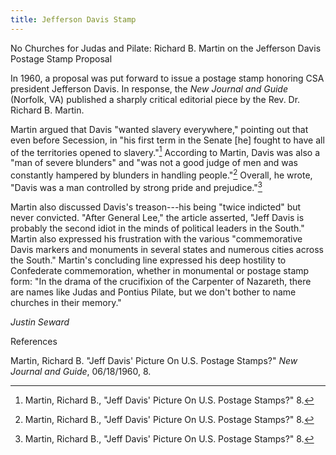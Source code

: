 ```yaml
---
title: Jefferson Davis Stamp
---
```


No Churches for Judas and Pilate: Richard B. Martin on the Jefferson
Davis Postage Stamp Proposal

In 1960, a proposal was put forward to issue a postage stamp honoring
CSA president Jefferson Davis. In response, the *New Journal and Guide*
(Norfolk, VA) published a sharply critical editorial piece by the Rev.
Dr. Richard B. Martin.

Martin argued that Davis "wanted slavery everywhere," pointing out that
even before Secession, in "his first term in the Senate \[he\] fought to
have all of the territories opened to slavery."[^1] According to Martin,
Davis was also a "man of severe blunders" and "was not a good judge of
men and was constantly hampered by blunders in handling people."[^2]
Overall, he wrote, "Davis was a man controlled by strong pride and
prejudice."[^3]

Martin also discussed Davis's treason---his being "twice indicted" but
never convicted. "After General Lee," the article asserted, "Jeff Davis
is probably the second idiot in the minds of political leaders in the
South." Martin also expressed his frustration with the various
"commemorative Davis markers and monuments in several states and
numerous cities across the South." Martin's concluding line expressed
his deep hostility to Confederate commemoration, whether in monumental
or postage stamp form: "In the drama of the crucifixion of the Carpenter
of Nazareth, there are names like Judas and Pontius Pilate, but we don't
bother to name churches in their memory."

*Justin Seward*

References

Martin, Richard B. "Jeff Davis' Picture On U.S. Postage Stamps?" *New
Journal and Guide*, 06/18/1960, 8.

[^1]: Martin, Richard B., "Jeff Davis' Picture On U.S. Postage Stamps?"
    8.

[^2]: Martin, Richard B., "Jeff Davis' Picture On U.S. Postage Stamps?"
    8.

[^3]: Martin, Richard B., "Jeff Davis' Picture On U.S. Postage Stamps?"
    8.
